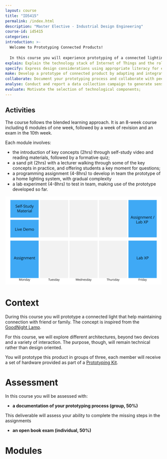 ```yaml
---
layout: course
title: "ID5415"
permalink: /index.html
description: "Master Elective - Industrial Design Engineering"
course-id: id5415
categories:
introduction: >-
  Welcome to Prototyping Connected Products!

  In this course you will experience prototyping of a connected lighting system. In teams of three, you will go through prototyping iterations with a strong focus on the technology and the functional implementation. You will rely on a Raspberry Pi -- small computer -- to sense contextual changes and control connected light bulbs via Python code. Your prototype will help you gain an understanding of the technologies through tests and data exploration.
explain: Explain the technology stack of Internet of Things and the role of prototyping in this context;
specify: Express design considerations using appropriate literacy for effective discussions with ICT engineers.
make: Develop a prototype of connected product by adapting and integrating pieces of code using Python;
collaborate: Document your prototyping process and collaborate with peers, using Git and GitHub;
analyse: Conduct and report a data collection campaign to generate sensor insights from sensor data;
evaluate: Motivate the selection of technological components;
---
```


## Activities

The course follows the blended learning approach. It is an 8-week course including 6 modules of one week, followed by a week of revision and an exam in the 10th week.

Each module involves:
- the introduction of key concepts (2hrs) through self-study video and reading materials, followed by a formative quiz;
- a sand pit (2hrs) with a lecturer walking through some of the key concepts in practice, and offering students a key moment for questions;
- a programming assignment (4-8hrs) to develop in team the prototype of a home lighting system, with gradual complexity
- a lab experiment (4-8hrs) to test in team, making use of the prototype developed so far.

![Weekly Schedule](/assets/img/courses/id5415/weekly-schedule.svg)


# Context

During this course you will prototype a connected light that help maintaining connection with friend or family. The concept is inspired from the [GoodNight Lamp](http://goodnightlamp.com/).

For this course, we will explore different architectures, beyond two devices and a variety of interaction. The purpose, though, will remain technical rather than design oriented.

You will prototype this product in groups of three, each member will receive a set of hardware provided as part of a [Prototyping Kit](/kit.html).

# Assessment

In this course you will be assessed with:

* **a documentation of your prototyping process (group, 50%)**

This deliverable will assess your ability to complete the missing steps in the assignments


* **an open book exam (individual, 50%)**

# Modules
